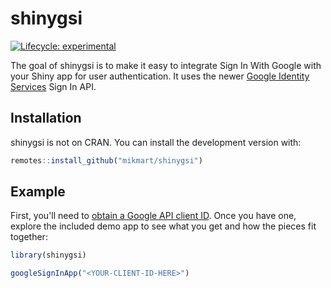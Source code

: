 
# shinygsi

<!-- badges: start -->
[![Lifecycle: experimental](https://img.shields.io/badge/lifecycle-experimental-orange.svg)](https://lifecycle.r-lib.org/articles/stages.html#experimental)
<!-- badges: end -->

The goal of shinygsi is to make it easy to integrate Sign In With Google with your Shiny app for user authentication. It uses the newer [Google Identity Services](https://developers.google.com/identity/gsi/web) Sign In API.

## Installation

shinygsi is not on CRAN. You can install the development version with:

``` r
remotes::install_github("mikmart/shinygsi")
```

## Example

First, you'll need to [obtain a Google API client ID](https://developers.google.com/identity/gsi/web/guides/get-google-api-clientid). Once you have one, explore the included demo app to see what you get and how the pieces fit together: 

``` r
library(shinygsi)

googleSignInApp("<YOUR-CLIENT-ID-HERE>")
```
